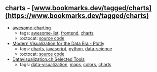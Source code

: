charts - [www.bookmarks.dev/tagged/charts](https://www.bookmarks.dev/tagged/charts)
---
* [awesome-charting](https://github.com/zingchart/awesome-charting#readme)
    * tags: [awesome-list](../tagged/awesome-list.md), [frontend](../tagged/frontend.md), [charts](../tagged/charts.md)
    * :octocat: [source code](https://github.com/zingchart/awesome-charting#readme)
* [Modern Visualization for the Data Era - Plotly](https://plot.ly/)
    * tags: [charts](../tagged/charts.md), [javascript](../tagged/javascript.md), [python](../tagged/python.md), [data-science](../tagged/data-science.md)
    * :octocat: [source code](https://github.com/plotly/plotly.js/)
* [Datavisualization.ch Selected Tools](http://selection.datavisualization.ch/)
    * tags: [data-visualization](../tagged/data-visualization.md), [maps](../tagged/maps.md), [colors](../tagged/colors.md), [charts](../tagged/charts.md)
